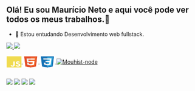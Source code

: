 ## Olá! Eu sou Maurício Neto e aqui você pode ver todos os meus trabalhos.👋

- 🌱 Estou entudando Desenvolvimento web fullstack.

 <div>
  <a href="https://github.com/Mouhist">
  <img height="170em" src="https://github-readme-stats.vercel.app/api?username=Mouhist&show_icons=true&theme=dark&include_all_commits=true&count_private=true"/>
  <img height="170em" src="https://github-readme-stats.vercel.app/api/top-langs/?username=Mouhist&layout=compact&langs_count=7&theme=dark"/>
</div>
  <div style="display: inline_block"><br>
  <img align="center" alt="Mouhist-Js" height="30" width="40" src="https://raw.githubusercontent.com/devicons/devicon/master/icons/javascript/javascript-plain.svg">
  <img align="center" alt="Mouhist-HTML" height="30" width="40" src="https://raw.githubusercontent.com/devicons/devicon/master/icons/html5/html5-original.svg">
  <img align="center" alt="Mouhist-CSS" height="30" width="40" src="https://raw.githubusercontent.com/devicons/devicon/master/icons/css3/css3-original.svg">
  <img align="center" alt="Mouhist-node" height="30" width="40" src="https://cdn.jsdelivr.net/gh/devicons/devicon@v2.13.0/devicon.min.css">
</div>
  
  ##
  
  <div>
  <a href="https://instagram.com/mouhis.t/" target="_blank"><img src="https://img.shields.io/badge/-Instagram-%23E4405F?style=for-the-badge&logo=instagram&logoColor=white" target="_blank"></a>
 	<a href="https://www.twitch.tv/mouhist" target="_blank"><img src="https://img.shields.io/badge/Twitch-9146FF?style=for-the-badge&logo=twitch&logoColor=white" target="_blank"></a>
  <a href = "mailto:mauricioazvedo@gmail.com"><img src="https://img.shields.io/badge/-Gmail-%23333?style=for-the-badge&logo=gmail&logoColor=white" target="_blank"></a>
  <a href="https://www.linkedin.com/in/maur%C3%ADcio-neto-18b7261a0/" target="_blank"><img src="https://img.shields.io/badge/-LinkedIn-%230077B5?style=for-the-badge&logo=linkedin&logoColor=white" target="_blank"></a> 
  </div>
